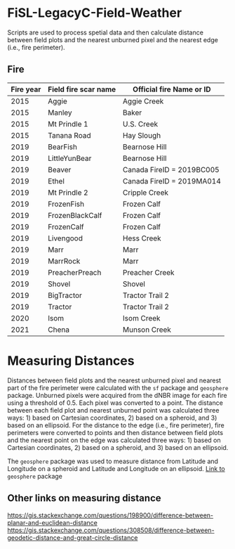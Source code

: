 # FiSL-LegacyC-Field-Weather

Scripts are used to process spetial data and then calculate distance between field plots and the nearest unburned pixel and the nearest edge (i.e., fire perimeter).

## Fire 

Fire year     | Field fire scar name    | Official fire Name or ID 
------------- | ----------------------- | ------------------------ 
2015	        | Aggie			              | Aggie Creek
2015	        | Manley			            | Baker
2015	        | Mt Prindle 1			      | U.S. Creek
2015	        | Tanana Road			        | Hay Slough
2019	        | BearFish			          | Bearnose Hill
2019	        | LittleYunBear		        | Bearnose Hill	
2019	        | Beaver	                | Canada FireID = 2019BC005		
2019	        | Ethel			              | Canada FireID = 2019MA014 
2019	        | Mt Prindle 2            | Cripple Creek
2019	        | FrozenFish	            | Frozen Calf		
2019	        | FrozenBlackCalf			    | Frozen Calf	
2019	        | FrozenCalf			        | Frozen Calf	
2019	        | Livengood	              | Hess Creek	
2019	        | Marr	                  | Marr
2019	        | MarrRock                | Marr
2019	        | PreacherPreach			    | Preacher Creek
2019	        | Shovel	                | Shovel	
2019	        | BigTractor			        | Tractor Trail 2
2019	        | Tractor			            | Tractor Trail 2
2020	        | Isom			              | Isom Creek
2021	        | Chena                   | Munson Creek




# Measuring Distances

Distances between field plots and the nearest unburned pixel and nearest part of the fire perimeter were calculated with the `sf` package and `geosphere` package. Unburned pixels were acquired from the dNBR image for each fire using a threshold of 0.5. Each pixel was converted to a point. The distance between each field plot and nearest unburned point was calculated three ways: 1) based on Cartesian coordinates, 2) based on a spheroid, and 3) based on an ellipsoid. For the distance to the edge (i.e., fire perimeter), fire perimeters were converted to points and then distance between field plots and the nearest point on the edge was calculated three ways: 1) based on Cartesian coordinates, 2) based on a spheroid, and 3) based on an ellipsoid.

The `geosphere` package was used to measure distance from Latitude and Longitude on a spheroid and Latitude and Longitude on an ellipsoid. [Link to](https://cran.r-project.org/web/packages/geosphere/geosphere.pdf) `geosphere` package

## Other links on measuring distance
https://gis.stackexchange.com/questions/198900/difference-between-planar-and-euclidean-distance
https://gis.stackexchange.com/questions/308508/difference-between-geodetic-distance-and-great-circle-distance





